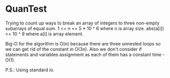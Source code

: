 # QuanTest

Trying to count up ways to break an array of integers to three non-empty subarrays of equal sum.
1 <= n <= 5 * 10 ^ 6 where n is array size.
abs(a[i]) <= 10 ^ 9 where a[i] is array element.

Big-O for the algorithm is O(n) because there are three unnested loops so we can get rid of the constant in O(3n).
Also we don't consider if statements and variables assignment as each of them has a constant time - O(1).

P.S.: Using standard io.
